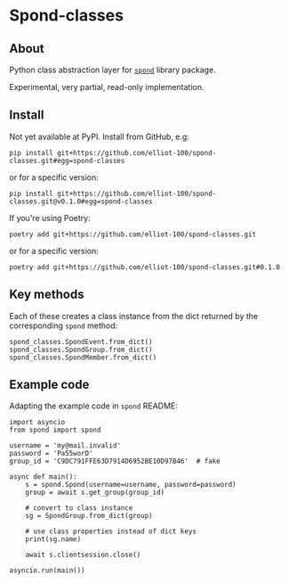 # Spond-classes

## About

Python class abstraction layer for [`spond`](https://github.com/Olen/Spond/) library package.

Experimental, very partial, read-only implementation.

## Install

Not yet available at PyPI. Install from GitHub, e.g:

`
pip install git+https://github.com/elliot-100/spond-classes.git#egg=spond-classes
`

or for a specific version:

`
pip install git+https://github.com/elliot-100/spond-classes.git@v0.1.0#egg=spond-classes
`

If you're using Poetry:

`
poetry add git+https://github.com/elliot-100/spond-classes.git
`

or for a specific version:

`
poetry add git+https://github.com/elliot-100/spond-classes.git#0.1.0
`

## Key methods

Each of these creates a class instance from the dict returned by the corresponding `spond`
method:

```
spond_classes.SpondEvent.from_dict()
spond_classes.SpondGroup.from_dict()
spond_classes.SpondMember.from_dict()
```

## Example code

Adapting the example code in `spond` README:

```
import asyncio
from spond import spond

username = 'my@mail.invalid'
password = 'Pa55worD'
group_id = 'C9DC791FFE63D7914D6952BE10D97B46'  # fake 

async def main():
    s = spond.Spond(username=username, password=password)
    group = await s.get_group(group_id)
    
    # convert to class instance
    sg = SpondGroup.from_dict(group)
    
    # use class properties instead of dict keys
    print(sg.name)
    
    await s.clientsession.close()

asyncio.run(main())
```

